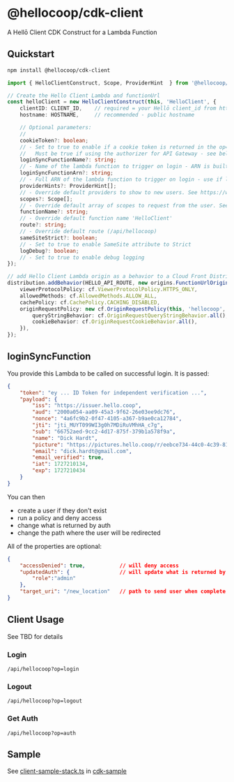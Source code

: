 # @hellocoop/cdk-client

A Hellō Client CDK Construct for a Lambda Function

## Quickstart

```sh
npm install @hellocoop/cdk-client
```

```TypeScript
import { HelloClientConstruct, Scope, ProviderHint  } from '@hellocoop/cdk-client'

// Create the Hello Client Lambda and functionUrl
const helloClient = new HelloClientConstruct(this, 'HelloClient', {
    clientID: CLIENT_ID,    // required = your Hellō client_id from https://console.hello.coop
    hostname: HOSTNAME,     // recommended - public hostname 

    // Optional parameters:
    //
    cookieToken?: boolean; 
    // - Set to true to enable if a cookie token is returned in the op=auth response
    //   Must be true if using the authorizer for API Gateway - see below
    loginSyncFunctionName?: string; 
    // - Name of the lambda function to trigger on login - ARN is built from current region and account
    loginSyncFunctionArn?: string;
    // - Full ARN of the lambda function to trigger on login - use if lambda is in another region or account
    providerHints?: ProviderHint[]; 
    // - Override default providers to show to new users. See https://www.hello.dev/docs/apis/wallet/#provider_hint
    scopes?: Scope[]; 
    // - Override default array of scopes to request from the user. See https://www.hello.dev/docs/scopes/
    functionName?: string; 
    // - Override default function name 'HelloClient'
    route?: string; 
    // - Override default route (/api/hellocoop)
    sameSiteStrict?: boolean; 
    // - Set to true to enable SameSite attribute to Strict
    logDebug?: boolean;
    // - Set to true to enable debug logging
});

// add Hello Client Lambda origin as a behavior to a Cloud Front Distribution
distribution.addBehavior(HELLO_API_ROUTE, new origins.FunctionUrlOrigin(helloClient.functionUrl), {
    viewerProtocolPolicy: cf.ViewerProtocolPolicy.HTTPS_ONLY,
    allowedMethods: cf.AllowedMethods.ALLOW_ALL,
    cachePolicy: cf.CachePolicy.CACHING_DISABLED,
    originRequestPolicy: new cf.OriginRequestPolicy(this, 'hellocoop', {
        queryStringBehavior: cf.OriginRequestQueryStringBehavior.all(),
        cookieBehavior: cf.OriginRequestCookieBehavior.all(),
    }),
});

```

## loginSyncFunction

You provide this Lambda to be called on successful login. It is passed:

```json
{
    "token": "ey ... ID Token for independent verification ...",
    "payload": {
        "iss": "https://issuer.hello.coop",
        "aud": "2000a054-aa09-45a3-9f62-26e03ee9dc76",
        "nonce": "4a6fc9b2-0f47-4105-a367-b9ae0ca12784",
        "jti": "jti_MUYT099WI3g0h7MDiRuVMhHA_c7g",
        "sub": "66752aed-9cc2-4d17-875f-379b1a578f9a",
        "name": "Dick Hardt",
        "picture": "https://pictures.hello.coop/r/eebce734-44c0-4c39-8161-ba77e08091f9.jpeg",
        "email": "dick.hardt@gmail.com",
        "email_verified": true,
        "iat": 1727210134,
        "exp": 1727210434
    }
}
```

You can then 
- create a user if they don't exist
- run a policy and deny access
- change what is returned by auth
- change the path where the user will be redirected

All of the properties are optional:

```json
{  
    "accessDenied": true,           // will deny access
    "updatedAuth": {                // will update what is returned by the auth operation
        "role":"admin"
    },
    "target_uri": "/new_location"   // path to send user when complete
}
```


## Client Usage

See TBD for details

### Login
`/api/hellocoop?op=login`

### Logout
`/api/hellocoop?op=logout`

### Get Auth
`/api/hellocoop?op=auth`

## Sample

See [client-sample-stack.ts](cdk-sample/lib/client-sample-stack.ts) in [cdk-sample](cdk-sample)